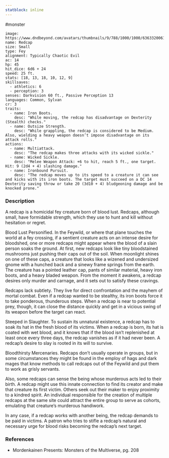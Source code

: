 ```yaml
---
statblock: inline
---
```

 #monster 

```statblock
image: https://www.dndbeyond.com/avatars/thumbnails/9/788/1000/1000/636332006160598385.jpeg
name: Redcap
size: Small
type: Fey
alignment: Typically Chaotic Evil
ac: 14
hp: 45
hit_dice: 6d6 + 24
speed: 25 ft.
stats: [18, 13, 18, 10, 12, 9]
skillsaves:
  - athletics: 6
  - perception: 3
senses: Darkvision 60 ft., Passive Perception 13
languages: Common, Sylvan
cr: 3
traits:
  - name: Iron Boots.
    desc: "While moving, the redcap has disadvantage on Dexterity (Stealth) checks."
  - name: Outsize Strength.
    desc: "While grappling, the redcap is considered to be Medium. Also, wielding a heavy weapon doesn’t impose disadvantage on its attack rolls."
actions:
  - name: Multiattack.
    desc: "The redcap makes three attacks with its wicked sickle."
  - name: Wicked Sickle.
    desc: "Melee Weapon Attack: +6 to hit, reach 5 ft., one target. Hit: 9 (2d4 + 4) slashing damage."
  - name: Ironbound Pursuit.
    desc: "The redcap moves up to its speed to a creature it can see and kicks with its iron boots. The target must succeed on a DC 14 Dexterity saving throw or take 20 (3d10 + 4) bludgeoning damage and be knocked prone."
```

### Description

A redcap is a homicidal fey creature born of blood lust. Redcaps, although small, have formidable strength, which they use to hunt and kill without hesitation or regret.

Blood Lust Personified. In the Feywild, or where that plane touches the world at a fey crossing, if a sentient creature acts on an intense desire for bloodshed, one or more redcaps might appear where the blood of a slain person soaks the ground. At first, new redcaps look like tiny bloodstained mushrooms just pushing their caps out of the soil. When moonlight shines on one of these caps, a creature that looks like a wizened and undersized gnome with a hunched back and a sinewy frame springs from the earth. The creature has a pointed leather cap, pants of similar material, heavy iron boots, and a heavy bladed weapon. From the moment it awakens, a redcap desires only murder and carnage, and it sets out to satisfy these cravings.

Redcaps lack subtlety. They live for direct confrontation and the mayhem of mortal combat. Even if a redcap wanted to be stealthy, its iron boots force it to take ponderous, thunderous steps. When a redcap is near to potential prey, though, it can close the distance quickly and get in a vicious swing of its weapon before the target can react.

Steeped in Slaughter. To sustain its unnatural existence, a redcap has to soak its hat in the fresh blood of its victims. When a redcap is born, its hat is coated with wet blood, and it knows that if the blood isn’t replenished at least once every three days, the redcap vanishes as if it had never been. A redcap’s desire to slay is rooted in its will to survive.

Bloodthirsty Mercenaries. Redcaps don’t usually operate in groups, but in some circumstances they might be found in the employ of hags and dark mages that know methods to call redcaps out of the Feywild and put them to work as grisly servants.

Also, some redcaps can sense the being whose murderous acts led to their birth. A redcap might use this innate connection to find its creator and make that creature its first victim. Others seek out their maker to enjoy proximity to a kindred spirit. An individual responsible for the creation of multiple redcaps at the same site could attract the entire group to serve as cohorts, emulating that creature’s murderous handiwork.

In any case, if a redcap works with another being, the redcap demands to be paid in victims. A patron who tries to stifle a redcap’s natural and necessary urge for blood risks becoming the redcap’s next target.

### References

 * Mordenkainen Presents: Monsters of the Multiverse, pg. 208